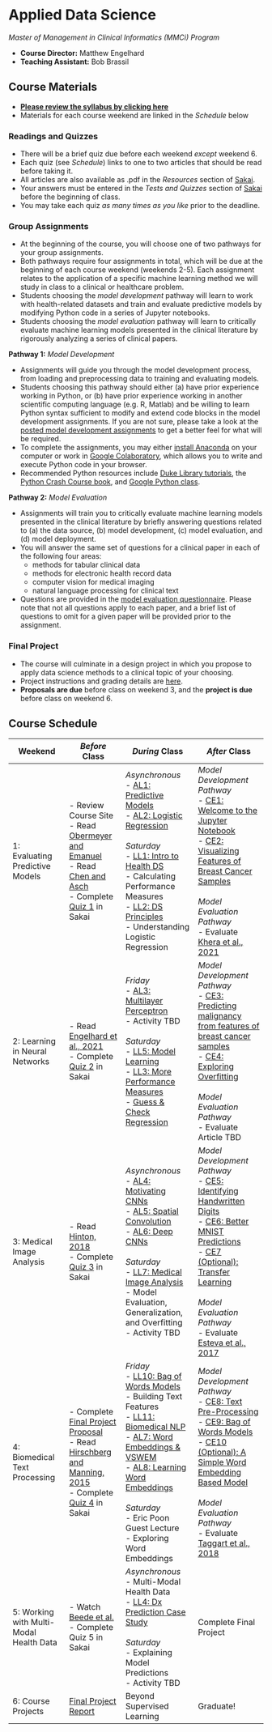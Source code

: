 # Applied Data Science
*Master of Management in Clinical Informatics (MMCi) Program*

- **Course Director:** Matthew Engelhard
- **Teaching Assistant:** Bob Brassil

## Course Materials

- **[Please review the syllabus by clicking here](syllabus.md)**
- Materials for each course weekend are linked in the *Schedule* below

### Readings and Quizzes
- There will be a brief quiz due before each weekend *except* weekend 6.
- Each quiz (see *Schedule*) links to one to two articles that should be read before taking it.
- All articles are also available as .pdf in the *Resources* section of [Sakai](https://sakai.duke.edu).
- Your answers must be entered in the *Tests and Quizzes* section of [Sakai](https://sakai.duke.edu) before the beginning of class.
- You may take each quiz *as many times as you like* prior to the deadline.

### Group Assignments
- At the beginning of the course, you will choose one of two pathways for your group assignments.
- Both pathways require four assignments in total, which will be due at the beginning of each course weekend (weekends 2-5). Each assignment relates to the application of a specific machine learning method we will study in class to a clinical or healthcare problem.
- Students choosing the *model development* pathway will learn to work with health-related datasets and train and evaluate predictive models by modifying Python code in a series of Jupyter notebooks.
- Students choosing the *model evaluation* pathway will learn to critically evaluate machine learning models presented in the clinical literature by rigorously analyzing a series of clinical papers.

**Pathway 1:** *Model Development*
- Assignments will guide you through the model development process, from loading and preprocessing data to training and evaluating models.
- Students choosing this pathway should either (a) have prior experience working in Python, or (b) have prior experience working in another scientific computing language (e.g. R, Matlab) and be willing to learn Python syntax sufficient to modify and extend code blocks in the model development assignments. If you are not sure, please take a look at the [posted model development assignments](notebooks) to get a better feel for what will be required.
- To complete the assignments, you may either [install Anaconda](https://www.anaconda.com/products/individual#Downloads) on your computer or work in [Google Colaboratory](colab.research.google.com), which allows you to write and execute Python code in your browser.
- Recommended Python resources include [Duke Library tutorials](https://library.duke.edu/data/tutorials), the [Python Crash Course book](https://www.amazon.com/Python-Crash-Course-Eric-Matthes-ebook/dp/B07J4521M3/ref=sr_1_1_sspa?dchild=1&keywords=Python+book&qid=1618331896&sr=8-1-spons&psc=1&spLa=ZW5jcnlwdGVkUXVhbGlmaWVyPUEzSVNYTDhDUExZQktDJmVuY3J5cHRlZElkPUEwODgwNjQwM0RNT0U2Nk9XTDdDQiZlbmNyeXB0ZWRBZElkPUEwOTg4NjEyODc5U0ZROVNEQkZEJndpZGdldE5hbWU9c3BfYXRmJmFjdGlvbj1jbGlja1JlZGlyZWN0JmRvTm90TG9nQ2xpY2s9dHJ1ZQ==), and [Google Python class](https://developers.google.com/edu/python/).

**Pathway 2:** *Model Evaluation*
- Assignments will train you to critically evaluate machine learning models presented in the clinical literature by briefly answering questions related to (a) the data source, (b) model development, (c) model evaluation, and (d) model deployment.
- You will answer the same set of questions for a clinical paper in each of the following four areas:
  - methods for tabular clinical data
  - methods for electronic health record data
  - computer vision for medical imaging
  - natural language processing for clinical text
- Questions are provided in the [model evaluation questionnaire](model_evaluation.md). Please note that not all questions apply to each paper, and a brief list of questions to omit for a given paper will be provided prior to the assignment.

### Final Project
- The course will culminate in a design project in which you propose to apply data science methods to a clinical topic of your choosing.
- Project instructions and grading details are [here](final_project.md).
- **Proposals are due** before class on weekend 3, and the **project is due** before class on weekend 6.

## Course Schedule

Weekend | *Before* Class | *During* Class | *After* Class
--- | --- | --- | ---
1: Evaluating Predictive Models | - Review Course Site<br>- Read [Obermeyer and Emanuel](https://www.nejm.org/doi/full/10.1056/NEJMp1606181)<br>- Read [Chen and Asch](https://www.nejm.org/doi/full/10.1056/NEJMp1702071)<br>- Complete [Quiz 1](quizzes/q1.md) in Sakai | *Asynchronous*<br>- [AL1: Predictive Models](lectures/al1.pdf)<br>- [AL2: Logistic Regression](lectures/al2.pdf)<br><br>*Saturday*<br>- [LL1: Intro to Health DS](lectures/ll1.pdf)<br>- Calculating Performance Measures<br>- [LL2: DS Principles](lectures/ll2.pdf)<br>- Understanding Logistic Regression | *Model Development Pathway*<br>- [CE1: Welcome to the Jupyter Notebook](notebooks/ce1.ipynb)<br>- [CE2: Visualizing Features of Breast Cancer Samples](notebooks/ce2.ipynb)<br><br>*Model Evaluation Pathway*<br>- Evaluate [Khera et al., 2021](https://jamanetwork.com/journals/jamacardiology/fullarticle/2777055)
2: Learning in Neural Networks | - Read [Engelhard et al., 2021](https://jamanetwork.com/journals/jamacardiology/article-abstract/2777054)<br>- Complete [Quiz 2](quizzes/q2.md) in Sakai | *Friday*<br>- [AL3: Multilayer Perceptron](lectures/al3.pdf)<br>- Activity TBD<br><br>*Saturday*<br>- [LL5: Model Learning](lectures/ll5.pdf)<br>- [LL3: More Performance Measures](lectures/ll3.pdf)<br>- [Guess & Check Regression](worksheets/mortality_example.xlsx) | *Model Development Pathway*<br>- [CE3: Predicting malignancy from features of breast cancer samples](notebooks/ce3.ipynb)<br>- [CE4: Exploring Overfitting](notebooks/ce4.ipynb)<br><br>*Model Evaluation Pathway*<br>- Evaluate Article TBD
3: Medical Image Analysis | - Read [Hinton, 2018](https://jamanetwork.com/journals/jama/fullarticle/2701666)<br>- Complete [Quiz 3](quizzes/q3.md) in Sakai | *Asynchronous*<br>- [AL4: Motivating CNNs](lectures/al4.pdf)<br>- [AL5: Spatial Convolution](lectures/al5.pdf)<br>- [AL6: Deep CNNs](lectures/al6.pdf)<br><br>*Saturday*<br>- [LL7: Medical Image Analysis](lectures/ll7.pdf)<br>- Model Evaluation, Generalization, and Overfitting<br>- Activity TBD | *Model Development Pathway*<br>- [CE5: Identifying Handwritten Digits](notebooks/ce5.ipynb)<br>- [CE6: Better MNIST Predictions](notebooks/ce6.ipynb)<br>- [CE7 (Optional): Transfer Learning](notebooks/ce7.ipynb)<br><br>*Model Evaluation Pathway*<br>- Evaluate [Esteva et al., 2017](https://www.nature.com/articles/nature21056)
4: Biomedical Text Processing | - Complete [Final Project Proposal](final_project.md#proposal-1-page)<br>- Read [Hirschberg and Manning, 2015](https://science.sciencemag.org/content/349/6245/261)<br>- Complete [Quiz 4](quizzes/q4.md) in Sakai | *Friday*<br>- [LL10: Bag of Words Models](lectures/ll10.pdf)<br>- Building Text Features<br>- [LL11: Biomedical NLP](lectures/ll11.pdf)<br>- [AL7: Word Embeddings & VSWEM](lectures/al7.pdf)<br>- [AL8: Learning Word Embeddings](lectures/al8.pdf)<br><br>*Saturday*<br>- Eric Poon Guest Lecture<br>- Exploring Word Embeddings | *Model Development Pathway*<br>- [CE8: Text Pre-Processing](notebooks/ce8.ipynb)<br>- [CE9: Bag of Words Models](notebooks/ce9.ipynb)<br>- [CE10 (Optional): A Simple Word Embedding Based Model](notebooks/ce10.ipynb)<br><br>*Model Evaluation Pathway*<br>- Evaluate [Taggart et al., 2018](https://jamanetwork.com/journals/jamanetworkopen/fullarticle/2706498)
5: Working with Multi-Modal Health Data | - Watch [Beede et al.](https://youtu.be/-7VR8fZFOT4)<br>- Complete Quiz 5 in Sakai | *Asynchronous*<br>- Multi-Modal Health Data<br>- [LL4: Dx Prediction Case Study](lectures/ll4.pdf)<br><br>*Saturday*<br>- Explaining Model Predictions<br>- Activity TBD | Complete Final Project
6: Course Projects | [Final Project Report](final_project.md#report-3-pages-single-spaced) | Beyond Supervised Learning | Graduate!
